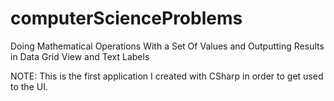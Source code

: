# computerScienceProblems
Doing Mathematical Operations With a Set Of Values and Outputting Results in Data Grid View and Text Labels


NOTE: 
This is the first application I created with CSharp in order to get used to the UI.
